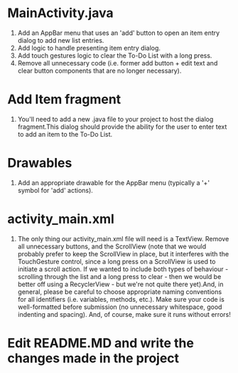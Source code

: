 # MainActivity.java

1. Add an AppBar menu that uses an 'add' button to open an item entry dialog to add new list entries.
2. Add logic to handle presenting item entry dialog.
3. Add touch gestures logic to clear the To-Do List with a long press.
4. Remove all unnecessary code (i.e. former add button + edit text and clear button components that are no longer necessary).

# Add Item fragment

1. You'll need to add a new .java file to your project to host the dialog fragment.This dialog should provide the ability for the user to enter text to add an item to the To-Do List.

# Drawables

1. Add an appropriate drawable for the AppBar menu (typically a '+' symbol for 'add' actions).

# activity_main.xml

1. The only thing our activity_main.xml file will need is a TextView. Remove all unnecessary buttons, and the ScrollView (note that we would probably prefer to keep the ScrollView in place, but it interferes with the TouchGesture control, since a long press on a ScrollView is used to initiate a scroll action. If we wanted to include both types of behaviour - scrolling through the list and a long press to clear - then we would be better off using a RecyclerView - but we're not quite there yet).And, in general, please be careful to choose appropriate naming conventions for all identifiers (i.e. variables, methods, etc.). Make sure your code is well-formatted before submission (no unnecessary whitespace, good indenting and spacing). And, of course, make sure it runs without errors!

# Edit README.MD and write the changes made in the project

